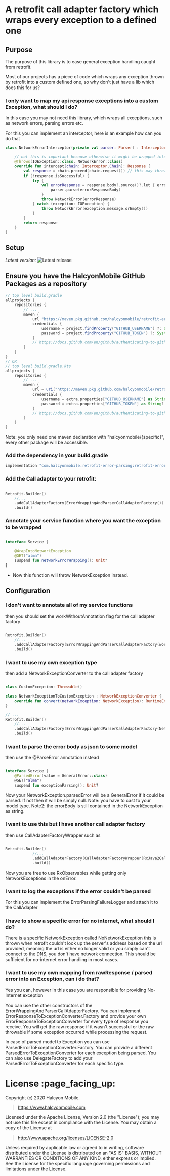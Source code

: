 # A retrofit call adapter factory which wraps every exception to a defined one

## Purpose

The purpose of this library is to ease general exception handling caught from retrofit.

Most of our projects has a piece of code which wraps any exception thrown by retrofit into a custom defined one, so why don't just have a lib which does this for us?

### I only want to map my api response exceptions into a custom Exception, what should I do?

In this case you may not need this library, which wraps all exceptions, such as network errors, parsing errors etc.

For this you can implement an interceptor, here is an example how can you do that

```kotlin
class NetworkErrorInterceptor(private val parser: Parser) : Interceptor {

    // not this is important because otherwise it might be wrapped into an UndeclaredThrowableException even with kotlin because of reflection proxy retrofit / okhttp uses
    @Throws(IOException::class, NetworkError::class)
    override fun intercept(chain: Interceptor.Chain): Response {
        val response = chain.proceed(chain.request()) // this may throw IOException
        if (!response.isSuccessful) {
            try {
                val errorResponse = response.body?.source()?.let { errorResponseBody ->
                    parser.parse(errorResponseBody)
                }
                throw NetworkError(errorResponse)
            } catch (exception: IOException) {
                throw NetworkError(exception.message.orEmpty())
            }
        }
        return response
    }
}
```

## Setup

*Latest version:* ![Latest release](https://img.shields.io/github/v/release/halcyonmobile/retrofit-error-wrapping)

## Ensure you have the HalcyonMobile GitHub Packages as a repository

```gradle
// top level build.gradle
allprojects {
    repositories {
        // ...
        maven {
            url "https://maven.pkg.github.com/halcyonmobile/retrofit-error-wrapping"
            credentials {
                username = project.findProperty("GITHUB_USERNAME") ?: System.getenv("GITHUB_USERNAME")
                password = project.findProperty("GITHUB_TOKEN") ?: System.getenv("GITHUB_TOKEN")
            }
            // https://docs.github.com/en/github/authenticating-to-github/keeping-your-account-and-data-secure/creating-a-personal-access-token
        }
    }
}
// OR
// top level build.gradle.kts
allprojects {
    repositories {
        // ...
        maven {
            url = uri("https://maven.pkg.github.com/halcyonmobile/retrofit-error-wrapping")
            credentials {
                username = extra.properties["GITHUB_USERNAME"] as String? ?: System.getenv("GITHUB_USERNAME")
                password = extra.properties["GITHUB_TOKEN"] as String? ?: System.getenv("GITHUB_TOKEN")
            }
            // https://docs.github.com/en/github/authenticating-to-github/keeping-your-account-and-data-secure/creating-a-personal-access-token
        }
    }
}
```

Note: you only need one maven declaration with "halcyonmobile/{specific}", every other package will be accessible.

### Add the dependency in your build.gradle

```groovy
implementation "com.halcyonmobile.retrofit-error-parsing:retrofit-error-parsing:latest-version"
```

### Add the Call adapter to your retrofit:
```kotlin

Retrofit.Builder()
    //...
    .addCallAdapterFactory(ErrorWrappingAndParserCallAdapterFactory())
    .build()
```

### Annotate your service function where you want the exception to be wrapped
```kotlin

interface Service {

    @WrapIntoNetworkException
    @GET("alma")
    suspend fun networkErrorWrapping(): Unit?
}
```

- Now this function will throw NetworkException instead.

## Configuration

### I don't want to annotate all of my service functions

then you should set the workWithoutAnnotation flag for the call adapter factory

```kotlin

Retrofit.Builder()
    //...
    .addCallAdapterFactory(ErrorWrappingAndParserCallAdapterFactory(workWithoutAnnotation = true))
    .build()
```

### I want to use my own exception type

then add a NetworkExceptionConverter to the call adapter factory

```kotlin

class CustomException: Throwable()

class NetworkExceptionToCustomException : NetworkExceptionConverter {
    override fun convert(networkException: NetworkException): RuntimeException = CustomException()
}

// ...
Retrofit.Builder()
    //...
    .addCallAdapterFactory(ErrorWrappingAndParserCallAdapterFactory(NetworkExceptionToCustomException()))
    .build()
```

### I want to parse the error body as json to some model

then use the @ParseError annotation instead

```kotlin

interface Service {
    @ParsedError(value = GeneralError::class)
    @GET("alma")
    suspend fun exceptionParsing(): Unit?
```

Now your NetworkException.parsedError will be a GeneralError if it could be parsed. If not then it will be simply null.
Note: you have to cast to your model type.
Note2: the errorBody is still contained in the NetworkException as string.

### I want to use this but I have another call adapter factory

then use CallAdapterFactoryWrapper such as

```kotlin

Retrofit.Builder()
            //...
            .addCallAdapterFactory(CallAdapterFactoryWrapper(RxJava2CallAdapterFactory.create()))
            .build()
```

Now you are free to use RxObservables while getting only NetworkExceptions in the onError.

### I want to log the exceptions if the error couldn't be parsed

For this you can implement the ErrorParsingFailureLogger and attach it to the CallAdapter

### I have to show a specific error for no internet, what should I do?

There is a specific NetworkException called NoNetworkException this is thrown when retrofit couldn't look up the server's address based on the url provided, meaning the url is either no longer valid or you simply can't connect to the DNS, you don't have network connection.
This should be sufficient for no-internet error handling in most cases.

### I want to use my own mapping from rawResponse / parsed error into an Exception, can i do that?

Yes you can, however in this case you are responsible for providing No-Internet exception

You can use the other constructors of the ErrorWrappingAndParserCallAdapterFactory. You can implement ErrorResponseToExceptionConverter.Factory and provide your own ErrorResponseToExceptionConverter for every type of response you receive.
You will get the raw response if it wasn't successful or the raw throwable if some exception occurred while processing the request.

In case of parsed model to Exception you can use ParsedErrorToExceptionConverter.Factory. You can provide a different ParsedErrorToExceptionConverter for each exception being parsed. You can also use DelegateFactory to add your ParsedErrorToExceptionConverter for each specific type.

<h1 id="license">License :page_facing_up:</h1>

Copyright (c) 2020 Halcyon Mobile.
> https://www.halcyonmobile.com

Licensed under the Apache License, Version 2.0 (the "License");
you may not use this file except in compliance with the License.
You may obtain a copy of the License at

> http://www.apache.org/licenses/LICENSE-2.0

Unless required by applicable law or agreed to in writing, software
distributed under the License is distributed on an "AS IS" BASIS,
WITHOUT WARRANTIES OR CONDITIONS OF ANY KIND, either express or implied.
See the License for the specific language governing permissions and
limitations under the License.
